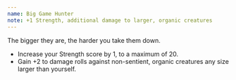 ```yaml
---
name: Big Game Hunter
note: +1 Strength, additional damage to larger, organic creatures
---
```

The bigger they are, the harder you take them down.

- Increase your Strength score by 1, to a maximum of 20.
- Gain +2 to damage rolls against non-sentient, organic creatures any size larger than yourself.
